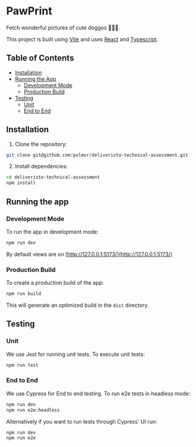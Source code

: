 # PawPrint

Fetch wonderful pictures of cute doggos 🐶🐶🐶.

This project is built using [Vite](https://vitejs.dev/) and uses [React](https://react.dev/) and [Typescript](https://www.typescriptlang.org/).

## Table of Contents

- [Installation](#installation)
- [Running the App](#running-the-app)
  - [Development Mode](#development-mode)
  - [Production Build](#production-build)
- [Testing](#testing)
  - [Unit](#unit)
  - [End to End](#end-to-end)

## Installation

1. Clone the repository:

```bash
git clone git@github.com:pxlmvr/deliveristo-technical-assessment.git
```

2. Install dependencies:

```bash
cd deliveristo-technical-assessment
npm install
```

## Running the app

### Development Mode

To run the app in development mode:

```bash
npm run dev
```

By default views are on [http://127.0.0.1:5173/](http://127.0.0.1:5173/)

### Production Build

To create a production build of the app:

```bash
npm run build
```

This will generate an optimized build in the `dist` directory.

## Testing

### Unit

We use Jest for running unit tests. To execute unit tests:

```bash
npm run test
```

### End to End

We use Cypress for End to end testing. To run e2e tests in headless mode:

```bash
npm run dev
npm run e2e:headless
```

Alternatively if you want to run tests through Cypress' UI run:

```bash
npm run dev
npm run e2e
```
